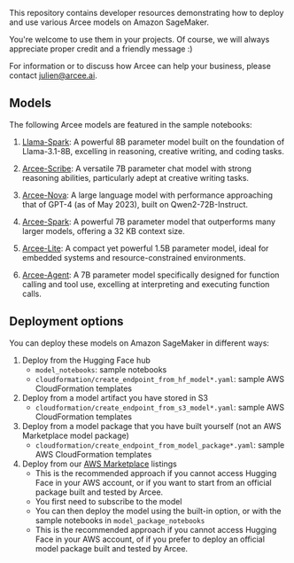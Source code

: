 This repository contains developer resources demonstrating how to deploy and use various Arcee models on Amazon SageMaker.

You're welcome to use them in your projects. Of course, we will always appreciate proper credit and a friendly message :)

For information or to discuss how Arcee can help your business, please contact julien@arcee.ai.

## Models

The following Arcee models are featured in the sample notebooks:

1. [Llama-Spark](https://huggingface.co/arcee-ai/Llama-Spark): A powerful 8B parameter model built on the foundation of Llama-3.1-8B, excelling in reasoning, creative writing, and coding tasks.

2. [Arcee-Scribe](https://huggingface.co/arcee-ai/Arcee-Scribe): A versatile 7B parameter chat model with strong reasoning abilities, particularly adept at creative writing tasks.

3. [Arcee-Nova](https://huggingface.co/arcee-ai/Arcee-Nova): A large language model with performance approaching that of GPT-4 (as of May 2023), built on Qwen2-72B-Instruct.

4. [Arcee-Spark](https://huggingface.co/arcee-ai/Arcee-Spark): A powerful 7B parameter model that outperforms many larger models, offering a 32 KB context size.

5. [Arcee-Lite](https://huggingface.co/arcee-ai/arcee-lite): A compact yet powerful 1.5B parameter model, ideal for embedded systems and resource-constrained environments.

6. [Arcee-Agent](https://huggingface.co/arcee-ai/Arcee-Agent): A 7B parameter model specifically designed for function calling and tool use, excelling at interpreting and executing function calls.

## Deployment options

You can deploy these models on Amazon SageMaker in different ways:

1. Deploy from the Hugging Face hub
   * `model_notebooks`: sample notebooks
   * `cloudformation/create_endpoint_from_hf_model*.yaml`: sample AWS CloudFormation templates
2. Deploy from a model artifact you have stored in S3
   * `cloudformation/create_endpoint_from_s3_model*.yaml`: sample AWS CloudFormation templates
3. Deploy from a model package that you have built yourself (not an AWS Marketplace model package)
   * `cloudformation/create_endpoint_from_model_package*.yaml`: sample AWS CloudFormation templates
4. Deploy from our [AWS Marketplace](https://aws.amazon.com/marketplace/seller-profile?id=seller-r7b33ivdczgs6) listings
   * This is the recommended approach if you cannot access Hugging Face in your AWS account, or if you want to start from an official package built and tested by Arcee.
   * You first need to subscribe to the model
   * You can then deploy the model using the built-in option, or with the sample notebooks in `model_package_notebooks`
   * This is the recommended approach if you cannot access Hugging Face in your AWS account, of if you prefer to deploy an official model package built and tested by Arcee.

